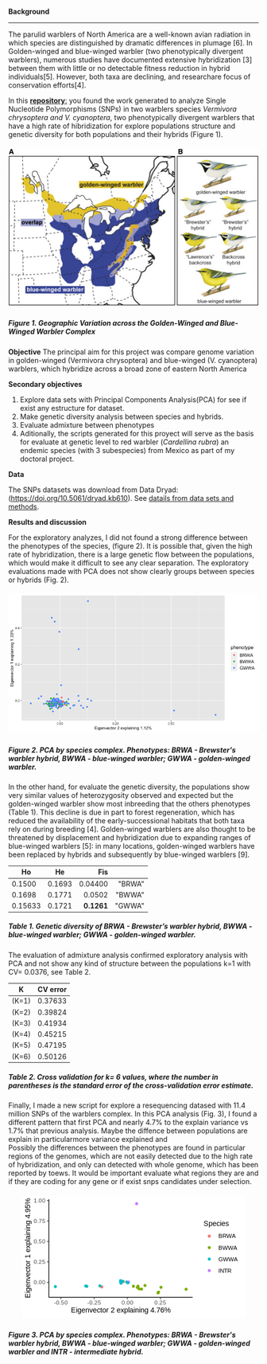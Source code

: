 **Background**

***
The parulid warblers of North America are a well-known avian radiation in which species are distinguished by dramatic differences in plumage [6]. In Golden-winged and blue-winged warbler (two phenotypically divergent warblers), numerous studies have documented extensive hybridization [3] between them with little or no detectable fitness reduction in hybrid individuals[5]. However, both taxa are declining, and researchare focus of conservation efforts[4].

In this [**repository**:](https://github.com/VeronicaGlez/Red_warbler_repo) you found the work generated to analyze Single Nucleotide Polymorphisms (SNPs) in two warblers species *Vermivora chrysoptera and  V. cyanoptera*, two phenotypically divergent warblers that have a high rate of hibridization for explore populations structure and genetic diversity for both populations and their hybrids (Figure 1).



##### <div align="center"> ![](gr1.jpeg) 

##### **Figure 1.**  Geographic Variation across the Golden-Winged and Blue-Winged Warbler Complex

**Objective**
The principal aim for this project was  compare genome variation in golden-winged (Vermivora chrysoptera) and blue-winged (V. cyanoptera) warblers, which hybridize across a broad zone of eastern North America  

**Secondary objectives**
1. Explore data sets with Principal Components Analysis(PCA) for see if exist any estructure for dataset.
2. Make genetic diversity analysis between species and hybrids.
3. Evaluate admixture between phenotypes 
4. Aditionally, the scripts generated for this proyect will serve as the basis for evaluate at genetic level to red warbler  (*Cardellina rubra*) an endemic species (with 3 subespecies) from Mexico as part of my doctoral project.

**Data**

The SNPs datasets was download from Data Dryad: (https://doi.org/10.5061/dryad.kb610).  See [datails from data sets and methods](https://github.com/VeronicaGlez/Red_warbler_repo).

**Results and discussion**

For the exploratory analyzes, I did not found a strong difference between the phenotypes of the species, (figure 2). It is possible that, given the high rate of hybridization, there is a large genetic flow between the populations, which would make it difficult to see any clear separation. The exploratory evaluations made with PCA does not show clearly groups between species or hybrids (Fig. 2).

##### <div align="center"> ![](pca_phenotype.png) 

##### **Figure 2.**  PCA by species complex. Phenotypes: BRWA - Brewster's warbler hybrid, BWWA - blue-winged warbler; GWWA - golden-winged warbler.


In the other hand, for evaluate the genetic diversity, the  populations show very similar values of heterozygosity observed and expected  but the golden-winged warbler show most inbreeding that the others phenotypes (Table 1). This decline is due in part to forest regeneration, which has reduced the availability of the early-successional habitats that both taxa rely on during breeding [4]. Golden-winged warblers are also thought to be threatened by displacement and hybridization due to expanding ranges of blue-winged warblers [5]: in many locations, golden-winged warblers have been replaced by hybrids and subsequently by blue-winged warblers [9].

| Ho     |      He  |   Fis  |        |
|--------|:--------:|------:|-------:|
| 0.1500 | 0.1693 | 0.04400 |"BRWA"  |
| 0.1698 |  0.1771| 0.0502  |"BWWA"  |
| 0.15633| 0.1721|**0.1261**| "GWWA" |

##### **Table 1.**  Genetic diversity of BRWA - Brewster’s warbler hybrid, BWWA - blue-winged warbler; GWWA - golden-winged warbler.

The evaluation of admixture analysis confirmed exploratory analysis with PCA  and not show any kind of structure between the populations k=1 with CV= 0.0376, see Table 2.

| K   |CV error |
|-----|:-------:|
|(K=1)| 0.37633 |
|(K=2)| 0.39824 |
|(K=3)| 0.41934 |
|(K=4)| 0.45215 |
|(K=5)| 0.47195 |
|(K=6)| 0.50126 |

##### **Table 2.**  Cross validation for k= 6 values, where the number in parentheses is the standard error of the cross-validation error estimate.

Finally, I made a new script for explore a resequencing datased with 11.4 million SNPs of the warblers complex. 
In this PCA analysis (Fig. 3), I  found a different pattern that first PCA and nearly 4.7% to the explain variance vs 1.7% that previous analysis. Maybe the diffence between populations are explain in particularmore variance explained and  
Possibly the differences between the phenotypes are found in particular regions of the genomes, which are not easily detected due to the high rate of hybridization, and only can detected with whole genome, which has been reported by toews.
It would be important evaluate what regions they are and if they are coding for any gene or if exist snps  candidates under selection. 
 
  ##### <div align="center"> ![](pca_reseq2.png) 
  
  ##### **Figure 3.**  PCA by species complex. Phenotypes: BRWA - Brewster's warbler hybrid, BWWA - blue-winged warbler; GWWA - golden-winged warbler and INTR - intermediate hybrid.
